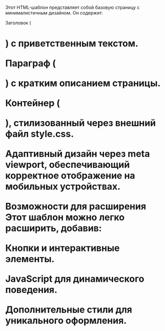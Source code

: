 Этот HTML-шаблон представляет собой базовую страницу с минималистичным дизайном. Он содержит:

Заголовок (<h1>) с приветственным текстом.

Параграф (<p>) с кратким описанием страницы.

Контейнер (<div class="container">), стилизованный через внешний файл style.css.

Адаптивный дизайн через meta viewport, обеспечивающий корректное отображение на мобильных устройствах.

Возможности для расширения
Этот шаблон можно легко расширить, добавив:

Кнопки и интерактивные элементы.

JavaScript для динамического поведения.

Дополнительные стили для уникального оформления.

